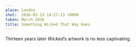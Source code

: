 ```yaml
---
place: London
shot:  2016-03-13 14:27:13 +0000
taken: March 2016
title: Something Wicked That Way Goes
---
```


Thirteen years later _Wicked_’s artwork is no less captivating.
